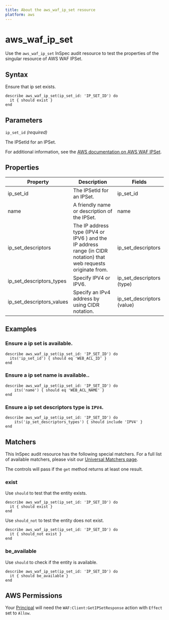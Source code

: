 ```yaml
---
title: About the aws_waf_ip_set resource
platform: aws
---
```


# aws_waf_ip_set

Use the `aws_waf_ip_set` InSpec audit resource to test the properties of the singular resource of AWS WAF IPSet.

## Syntax

Ensure that ip set exists.

    describe aws_waf_ip_set(ip_set_id: 'IP_SET_ID') do
      it { should exist }
    end

## Parameters

`ip_set_id` _(required)_

The IPSetId for an IPSet.

For additional information, see the [AWS documentation on AWS WAF IPSet](https://docs.aws.amazon.com/AWSCloudFormation/latest/UserGuide/aws-resource-waf-ipset.html).

## Properties

| Property | Description | Fields |
| --- | --- | --- |
| ip_set_id | The IPSetId for an IPSet. | ip_set_id |
| name | A friendly name or description of the IPSet. | name |
| ip_set_descriptors | The IP address type (IPV4 or IPV6 ) and the IP address range (in CIDR notation) that web requests originate from. | ip_set_descriptors |
| ip_set_descriptors_types | Specify IPV4 or IPV6. |  ip_set_descriptors (type) |
| ip_set_descriptors_values | Specify an IPv4 address by using CIDR notation. |  ip_set_descriptors (value) |

## Examples

### Ensure a ip set is available.

    describe aws_waf_ip_set(ip_set_id: 'IP_SET_ID') do
      its('ip_set_id') { should eq 'WEB_ACL_ID' }
    end

### Ensure a ip set name is available..

    describe aws_waf_ip_set(ip_set_id: 'IP_SET_ID') do
        its('name') { should eq 'WEB_ACL_NAME' }
    end

### Ensure a ip set descriptors type is `IPV4`.

    describe aws_waf_ip_set(ip_set_id: 'IP_SET_ID') do
        its('ip_set_descriptors_types') { should include 'IPV4' }
    end

## Matchers

This InSpec audit resource has the following special matchers. For a full list of available matchers, please visit our [Universal Matchers page](https://www.inspec.io/docs/reference/matchers/).

The controls will pass if the `get` method returns at least one result.

### exist

Use `should` to test that the entity exists.

    describe aws_waf_ip_set(ip_set_id: 'IP_SET_ID') do
      it { should exist }
    end

Use `should_not` to test the entity does not exist.

    describe aws_waf_ip_set(ip_set_id: 'IP_SET_ID') do
      it { should_not exist }
    end

### be_available

Use `should` to check if the entity is available.

    describe aws_waf_ip_set(ip_set_id: 'IP_SET_ID') do
      it { should be_available }
    end

## AWS Permissions

Your [Principal](https://docs.aws.amazon.com/IAM/latest/UserGuide/intro-structure.html#intro-structure-principal) will need the `WAF:Client:GetIPSetResponse` action with `Effect` set to `Allow`.